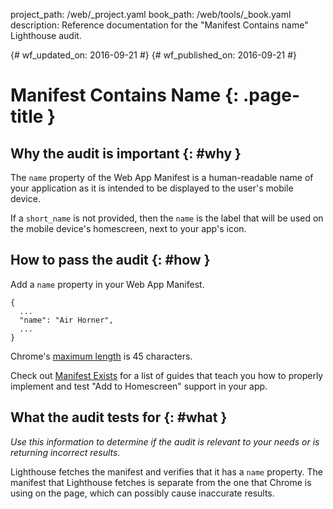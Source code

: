 project_path: /web/_project.yaml
book_path: /web/tools/_book.yaml
description: Reference documentation for the "Manifest Contains name" Lighthouse audit.

{# wf_updated_on: 2016-09-21 #}
{# wf_published_on: 2016-09-21 #}

# Manifest Contains Name  {: .page-title }

## Why the audit is important {: #why }

The `name` property of the Web App Manifest is a human-readable name of your
application as it is intended to be displayed to the user's mobile device.

If a `short_name` is not provided, then the `name` is the label that will be
used on the mobile device's homescreen, next to your app's icon.

## How to pass the audit {: #how }

Add a `name` property in your Web App Manifest.

    {
      ...
      "name": "Air Horner",
      ...
    }

Chrome's [maximum
length](https://developer.chrome.com/apps/manifest/name) is 45 characters.

Check out [Manifest Exists](manifest-exists#how)
for a list of guides that teach you how to properly
implement and test "Add to Homescreen" support in your app.

## What the audit tests for {: #what }

*Use this information to determine if the audit is relevant to your needs
or is returning incorrect results.*

Lighthouse fetches the manifest and verifies that it has a `name` property.
The manifest that Lighthouse fetches is separate from the one that Chrome is
using on the page, which can possibly cause inaccurate results.
